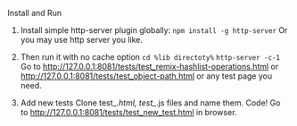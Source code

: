 Install and Run

1. Install simple http-server plugin globally:
`npm install -g http-server`
Or you may use http server you like.

2. Then run it with no cache option
`cd %lib directoty%`
`http-server -c-1`
Go to http://127.0.0.1:8081/tests/test_remix-hashlist-operations.html or http://127.0.0.1:8081/tests/test_object-path.html or any test page you need.

3. Add new tests
Clone test_*.html, test_*.js files and name them.
Code!
Go to http://127.0.0.1:8081/tests/test_new_test.html in browser.